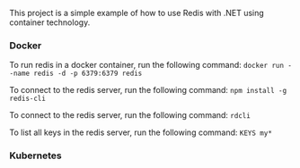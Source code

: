﻿This project is a simple example of how to use Redis with .NET using container technology.


### Docker

To run redis in a docker container, run the following command:
`docker run --name redis -d -p 6379:6379 redis`

To connect to the redis server, run the following command:
`npm install -g redis-cli`

To connect to the redis server, run the following command:
`rdcli`

To list all keys in the redis server, run the following command:
`KEYS my*`

### Kubernetes

